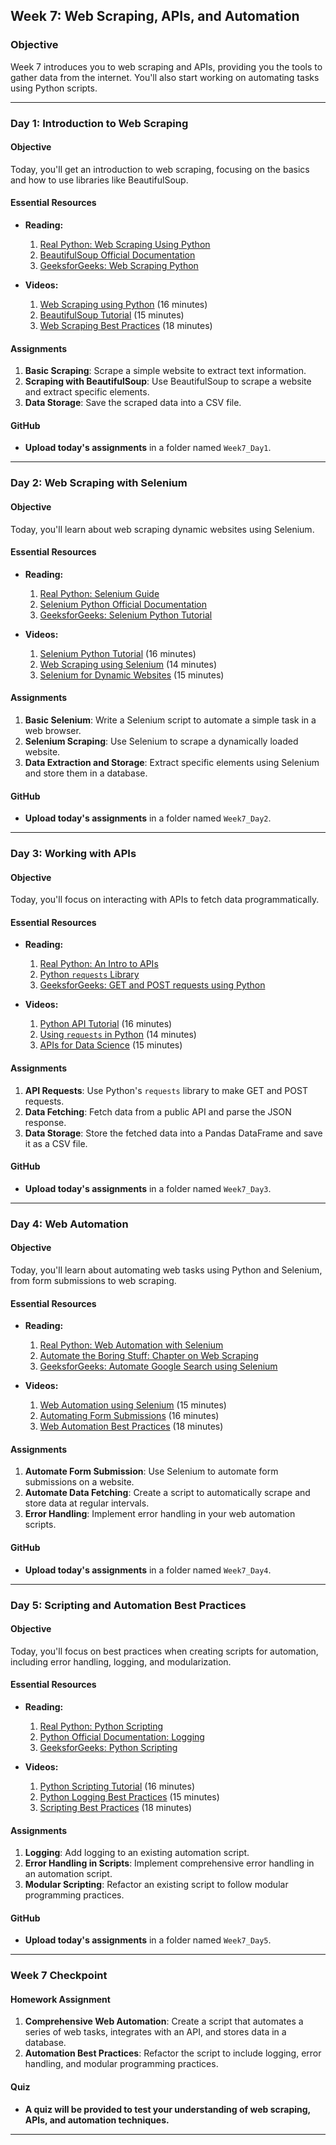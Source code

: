 ﻿## Week 7: Web Scraping, APIs, and Automation

### Objective

Week 7 introduces you to web scraping and APIs, providing you the tools to gather data from the internet. You'll also start working on automating tasks using Python scripts.

---

### Day 1: Introduction to Web Scraping

#### Objective

Today, you'll get an introduction to web scraping, focusing on the basics and how to use libraries like BeautifulSoup.

#### Essential Resources

- **Reading:**
  1. [Real Python: Web Scraping Using Python](https://realpython.com/beautiful-soup-web-scraper-python/)
  2. [BeautifulSoup Official Documentation](https://www.crummy.com/software/BeautifulSoup/bs4/doc/)
  3. [GeeksforGeeks: Web Scraping Python](https://www.geeksforgeeks.org/implementing-web-scraping-python-beautiful-soup/)

- **Videos:**
  1. [Web Scraping using Python](https://www.youtube.com/watch?v=ng2o98k983k) (16 minutes)
  2. [BeautifulSoup Tutorial](https://www.youtube.com/watch?v=87Gx3U0BDlo) (15 minutes)
  3. [Web Scraping Best Practices](https://www.youtube.com/watch?v=vkA1cWN4DEc) (18 minutes)

#### Assignments

1. **Basic Scraping**: Scrape a simple website to extract text information.
2. **Scraping with BeautifulSoup**: Use BeautifulSoup to scrape a website and extract specific elements.
3. **Data Storage**: Save the scraped data into a CSV file.

#### GitHub

- **Upload today's assignments** in a folder named `Week7_Day1`.

---

### Day 2: Web Scraping with Selenium

#### Objective

Today, you'll learn about web scraping dynamic websites using Selenium.

#### Essential Resources

- **Reading:**
  1. [Real Python: Selenium Guide](https://realpython.com/modern-web-automation-with-python-and-selenium/)
  2. [Selenium Python Official Documentation](https://selenium-python.readthedocs.io/)
  3. [GeeksforGeeks: Selenium Python Tutorial](https://www.geeksforgeeks.org/selenium-python-tutorial/)

- **Videos:**
  1. [Selenium Python Tutorial](https://www.youtube.com/watch?v=bhYulVzYRng) (16 minutes)
  2. [Web Scraping using Selenium](https://www.youtube.com/watch?v=Z3vFdtZ7d-g) (14 minutes)
  3. [Selenium for Dynamic Websites](https://www.youtube.com/watch?v=Xjv1sY630Uc) (15 minutes)

#### Assignments

1. **Basic Selenium**: Write a Selenium script to automate a simple task in a web browser.
2. **Selenium Scraping**: Use Selenium to scrape a dynamically loaded website.
3. **Data Extraction and Storage**: Extract specific elements using Selenium and store them in a database.

#### GitHub

- **Upload today's assignments** in a folder named `Week7_Day2`.

---

### Day 3: Working with APIs

#### Objective

Today, you'll focus on interacting with APIs to fetch data programmatically.

#### Essential Resources

- **Reading:**
  1. [Real Python: An Intro to APIs](https://realpython.com/api-first-software-architecture/)
  2. [Python `requests` Library](https://docs.python-requests.org/en/latest/)
  3. [GeeksforGeeks: GET and POST requests using Python](https://www.geeksforgeeks.org/get-post-requests-using-python/)

- **Videos:**
  1. [Python API Tutorial](https://www.youtube.com/watch?v=GMppyAPbLYk) (16 minutes)
  2. [Using `requests` in Python](https://www.youtube.com/watch?v=tb8gHvYlCFs) (14 minutes)
  3. [APIs for Data Science](https://www.youtube.com/watch?v=pxofwuWTs7c) (15 minutes)

#### Assignments

1. **API Requests**: Use Python's `requests` library to make GET and POST requests.
2. **Data Fetching**: Fetch data from a public API and parse the JSON response.
3. **Data Storage**: Store the fetched data into a Pandas DataFrame and save it as a CSV file.

#### GitHub

- **Upload today's assignments** in a folder named `Week7_Day3`.

---

### Day 4: Web Automation

#### Objective

Today, you'll learn about automating web tasks using Python and Selenium, from form submissions to web scraping.

#### Essential Resources

- **Reading:**
  1. [Real Python: Web Automation with Selenium](https://realpython.com/modern-web-automation-with-python-and-selenium/)
  2. [Automate the Boring Stuff: Chapter on Web Scraping](https://automatetheboringstuff.com/2e/chapter12/)
  3. [GeeksforGeeks: Automate Google Search using Selenium](https://www.geeksforgeeks.org/automate-google-search-using-selenium/)

- **Videos:**
  1. [Web Automation using Selenium](https://www.youtube.com/watch?v=JRCJ6RtE3xU) (15 minutes)
  2. [Automating Form Submissions](https://www.youtube.com/watch?v=EaDTuAvzku0) (16 minutes)
  3. [Web Automation Best Practices](https://www.youtube.com/watch?v=9Z9xKWfNo7k) (18 minutes)

#### Assignments

1. **Automate Form Submission**: Use Selenium to automate form submissions on a website.
2. **Automate Data Fetching**: Create a script to automatically scrape and store data at regular intervals.
3. **Error Handling**: Implement error handling in your web automation scripts.

#### GitHub

- **Upload today's assignments** in a folder named `Week7_Day4`.

---

### Day 5: Scripting and Automation Best Practices

#### Objective

Today, you'll focus on best practices when creating scripts for automation, including error handling, logging, and modularization.

#### Essential Resources

- **Reading:**
  1. [Real Python: Python Scripting](https://realpython.com/what-can-i-do-with-python/#scripting-and-automation)
  2. [Python Official Documentation: Logging](https://docs.python.org/3/library/logging.html)
  3. [GeeksforGeeks: Python Scripting](https://www.geeksforgeeks.org/python-scripting/)

- **Videos:**
  1. [Python Scripting Tutorial](https://www.youtube.com/watch?v=8DvywoWv6fI) (16 minutes)
  2. [Python Logging Best Practices](https://www.youtube.com/watch?v=-ARI4Cz-awo) (15 minutes)
  3. [Scripting Best Practices](https://www.youtube.com/watch?v=JtKOP-ThcbU) (18 minutes)

#### Assignments

1. **Logging**: Add logging to an existing automation script.
2. **Error Handling in Scripts**: Implement comprehensive error handling in an automation script.
3. **Modular Scripting**: Refactor an existing script to follow modular programming practices.

#### GitHub

- **Upload today's assignments** in a folder named `Week7_Day5`.

---

### Week 7 Checkpoint

#### Homework Assignment

1. **Comprehensive Web Automation**: Create a script that automates a series of web tasks, integrates with an API, and stores data in a database.
2. **Automation Best Practices**: Refactor the script to include logging, error handling, and modular programming practices.

#### Quiz

- **A quiz will be provided to test your understanding of web scraping, APIs, and automation techniques.**

---
